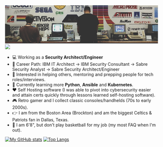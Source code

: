 ![banner](https://github.com/antoinesylvia/antoinesylvia/blob/main/banner.jpg)
![](https://komarev.com/ghpvc/?username=antoinesylvia&color=grey)

-   :computer: Working as a **Security Architect/Engineer**
-   :construction_worker: Career Path: IBM IT Architect -> IBM Security Consultant -> Sabre Security Analyst -> Sabre Security Architect/Engineer
-   :monocle_face: Interested in helping others, mentoring and prepping people for tech roles/interviews. 
-   :seedling: Currently learning more **Python**, **Ansible** and **Kubernetes**.
-   :heart: Self Hosting software (I was able to pivot into cybersecurity easier and attain certs quickly through lessons learned self-hosting software).
-   :video_game: Retro gamer and I collect classic consoles/handhelds (70s to early 2000s).
-   :point_right: I am from the Boston Area (Brockton) and am the biggest Celtics & Patriots fan in Dallas, Texas.
-   :basketball: I am 6'8", but don't play basketball for my job (my most FAQ when I'm out).

[![My GitHub stats](https://github-readme-stats.vercel.app/api?username=antoinesylvia&theme=dark&show_icons=true)](https://github.com/anuraghazra/github-readme-stats)
[![Top Langs](https://github-readme-stats.vercel.app/api/top-langs/?username=antoinesylvia&theme=dark&show_icons=true)](https://github.com/anuraghazra/github-readme-stats)
